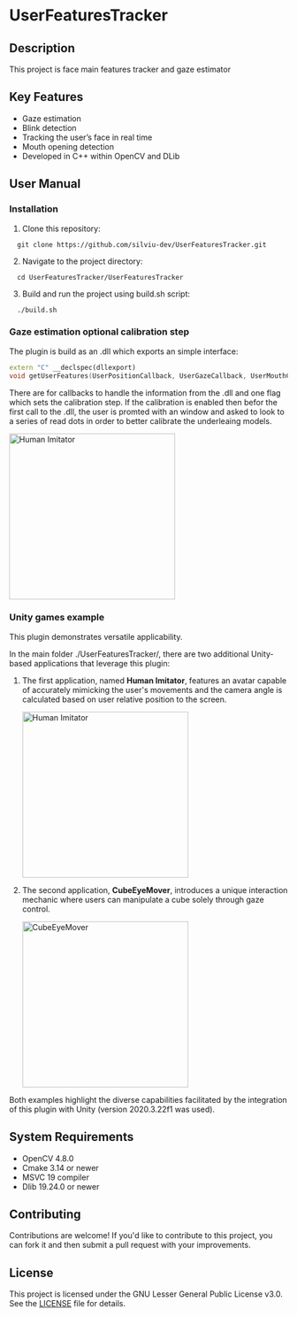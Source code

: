 # UserFeaturesTracker


## Description
This project is face main features tracker and gaze estimator

## Key Features
- Gaze estimation
- Blink detection
- Tracking the user’s face in real time
- Mouth opening detection
- Developed in C++ within OpenCV and DLib

## User Manual

### Installation
1. Clone this repository:
```shell
  git clone https://github.com/silviu-dev/UserFeaturesTracker.git
```
2. Navigate to the project directory: 
```shell
  cd UserFeaturesTracker/UserFeaturesTracker
```
3. Build and run the project using build.sh script:
```shell
  ./build.sh
```

### Gaze estimation optional calibration step

The plugin is build as an .dll which exports an simple interface:
```cpp
extern "C" __declspec(dllexport)
void getUserFeatures(UserPositionCallback, UserGazeCallback, UserMouthCallback, UserBlinkCallback, bool needCalibration);
```
There are for callbacks to handle the information from the .dll and one flag which sets the calibration step.
If the calibration is enabled then befor the first call to the .dll, the user is promted with an window and asked to look to a series of read dots in order to better calibrate the underleaing models.
  
   <img src="https://github.com/silviu-dev/UserFeaturesTracker/assets/56478018/98208d77-bacf-4040-be9a-3c9d5108cc37" alt="Human Imitator" width="300">

### Unity games example
This plugin demonstrates versatile applicability.

In the main folder ./UserFeaturesTracker/, there are two additional Unity-based applications that leverage this plugin:

1. The first application, named **Human Imitator**, features an avatar capable of accurately mimicking the user's movements and the camera angle is calculated based on user relative position to the screen.
  
   <img src="https://github.com/silviu-dev/UserFeaturesTracker/assets/56478018/810ac40e-fd31-4a16-b6b9-7d9494117154" alt="Human Imitator" width="300">

2. The second application, **CubeEyeMover**, introduces a unique interaction mechanic where users can manipulate a cube solely through gaze control.

   <img src="https://github.com/silviu-dev/UserFeaturesTracker/assets/56478018/3794eb39-ef70-4bab-920f-3e2154ff3f53" alt="CubeEyeMover" width="300">

Both examples highlight the diverse capabilities facilitated by the integration of this plugin with Unity (version 2020.3.22f1 was used).

## System Requirements
- OpenCV 4.8.0
- Cmake 3.14 or newer
- MSVC 19 compiler
- Dlib 19.24.0 or newer

## Contributing
Contributions are welcome! If you'd like to contribute to this project, you can fork it and then submit a pull request with your improvements.


## License
This project is licensed under the GNU Lesser General Public License v3.0. See the [LICENSE](LICENSE) file for details.
